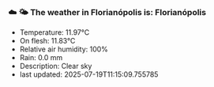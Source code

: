 ### ☁️ 🌤️  The weather in Florianópolis is: Florianópolis

- Temperature: 11.97°C
- On flesh: 11.83°C
- Relative air humidity: 100%
- Rain: 0.0 mm
- Description: Clear sky
- last updated: 2025-07-19T11:15:09.755785
